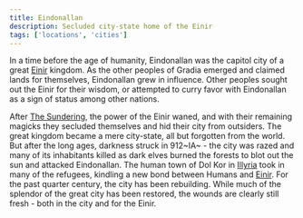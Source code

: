 ```yaml
---
title: Eindonallan
description: Secluded city-state home of the Einir
tags: ['locations', 'cities']
---
```


In a time before the age of humanity, Eindonallan was the capitol city of a
great [Einir](/pages/Einir) kingdom. As the other peoples of Gradia emerged and
claimed lands for themselves, Eindonallan grew in influence. Other peoples
sought out the Einir for their wisdom, or attempted to curry favor with
Eindonallan as a sign of status among other nations.

After [The Sundering](/pages/Sundering), the power of the Einir waned, and with
their remaining magicks they secluded themselves and hid their city from
outsiders. The great kingdom became a mere city-state, all but forgotten from
the world. But after the long ages, darkness struck in 912~IA~ - the city was
razed and many of its inhabitants killed as dark elves burned the forests to
blot out the sun and attacked Eindonallan. The human town of Dol Kor in
[Illyria](/pages/Illyria) took in many of the refugees, kindling a new bond
between Humans and [Einir](/pages/Einir). For the past quarter century, the city
has been rebuilding. While much of the splendor of the great city has been
restored, the wounds are clearly still fresh - both in the city and for the
Einir.

